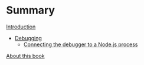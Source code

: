 # Summary

[Introduction](./introduction.md)
- [Debugging](./chapter_1-debugging/intro.md)
    - [Connecting the debugger to a Node.js process](./chapter_1-debugging/connecting-debugger.md)

[About this book](./about.md)
